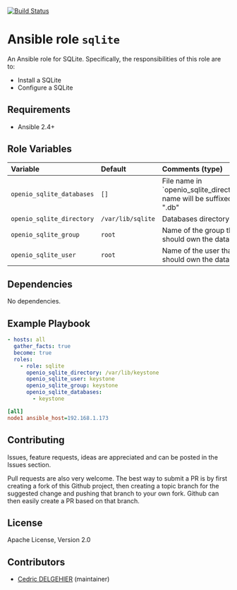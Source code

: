 [![Build Status](https://travis-ci.org/open-io/ansible-role-openio-sqlite.svg?branch=master)](https://travis-ci.org/open-io/ansible-role-openio-sqlite)
# Ansible role `sqlite`

An Ansible role for SQLite. Specifically, the responsibilities of this role are to:

- Install a SQLite
- Configure a SQLite

## Requirements

- Ansible 2.4+

## Role Variables


| Variable   | Default | Comments (type)  |
| :---       | :---    | :---             |
| `openio_sqlite_databases` | `[]` | File name in `openio_sqlite_directory``s name will be suffixed by ".db" |
| `openio_sqlite_directory` | `/var/lib/sqlite` | Databases directory  |
| `openio_sqlite_group` | `root` | Name of the group that should own the database |
| `openio_sqlite_user` | `root` | Name of the user that should own the database |

## Dependencies

No dependencies.

## Example Playbook

```yaml
- hosts: all
  gather_facts: true
  become: true
  roles:
    - role: sqlite
      openio_sqlite_directory: /var/lib/keystone
      openio_sqlite_user: keystone
      openio_sqlite_group: keystone
      openio_sqlite_databases:
        - keystone

```


```ini
[all]
node1 ansible_host=192.168.1.173
```

## Contributing

Issues, feature requests, ideas are appreciated and can be posted in the Issues section.

Pull requests are also very welcome.
The best way to submit a PR is by first creating a fork of this Github project, then creating a topic branch for the suggested change and pushing that branch to your own fork.
Github can then easily create a PR based on that branch.

## License

Apache License, Version 2.0

## Contributors

- [Cedric DELGEHIER](https://github.com/cdelgehier) (maintainer)
